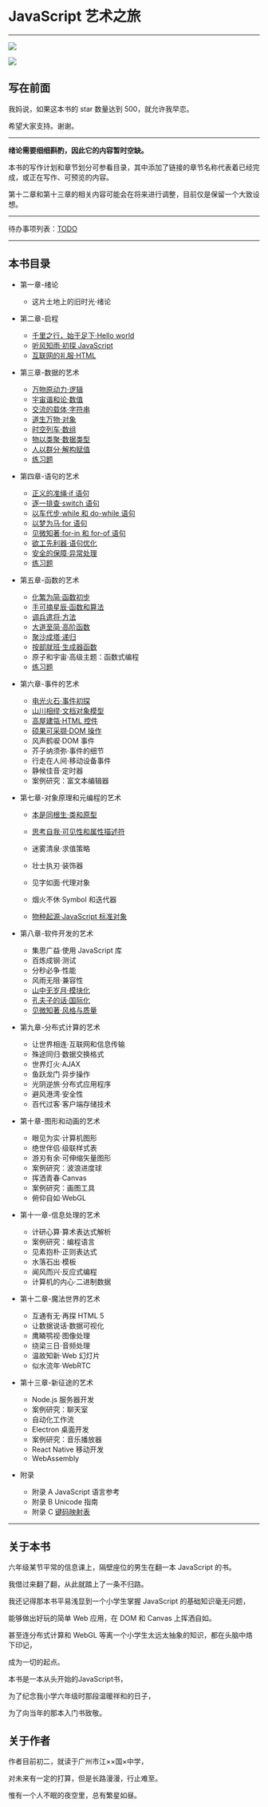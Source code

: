 # JavaScript 艺术之旅

---

![](https://img.shields.io/badge/JavaScript-Art--Tour-brightgreen.svg)

![](https://img.shields.io/badge/Tanpero-book-ff69b4.svg)



## 写在前面

我妈说，如果这本书的 star 数量达到 500，就允许我早恋。

希望大家支持。谢谢。

---

**绪论需要细细斟酌，因此它的内容暂时空缺。**

本书的写作计划和章节划分可参看目录，其中添加了链接的章节名称代表着已经完成，或正在写作、可预览的内容。

第十二章和第十三章的相关内容可能会在将来进行调整，目前仅是保留一个大致设想。

---

待办事项列表：[TODO](TODO.md)



---

## 本书目录

- 第一章-绪论

  - 这片土地上的旧时光·绪论
- 第二章-启程
  - [千里之行，始于足下·Hello world](启程/Hello-world.md)
  - [听风知雨·初探 JavaScript](启程/初探JavaScript.md)
  - [互联网的礼服·HTML](启程/HTML.md)
- 第三章-数据的艺术
  - [万物原动力·逻辑](数据/逻辑.md)
  - [宇宙谐和论·数值](数据/数值.md)
  - [交流的载体·字符串](数据/字符串.md)
  - [道生万物·对象](数据/对象.md)
  - [时空列车·数组](数据/数组.md)
  - [物以类聚·数据类型](数据/数据类型.md)
  - [人以群分·解构赋值](数据/解构赋值.md)
  - [练习题](数据/第三章练习.md)
- 第四章-语句的艺术
  - [正义的准绳·if 语句](语句/if语句.md)
  - [逐一排查·switch 语句](语句/switch语句.md)
  - [以车代步·while 和 do-while 语句](语句/while和do-while语句.md)
  - [以梦为马·for 语句](语句/for语句.md)
  - [见微知著·for-in 和 for-of 语句](语句/for-in和for-of语句.md)
  - [欲工先利器·语句优化](语句/语句优化.md)
  - [安全的保障·异常处理](语句/异常处理.md)
  - [练习题](语句/第四章练习.md)
- 第五章-函数的艺术
  - [化繁为简·函数初步](函数/函数初步.md)
  - [手可摘星辰·函数和算法](函数/函数和算法.md)
  - [调兵遣将·方法](函数/方法.md)
  - [大道至简·高阶函数](函数/高阶函数.md)
  - [聚沙成塔·递归](函数/递归.md)
  - [按部就班·生成器函数](函数/生成器函数.md)
  - 原子和宇宙·高级主题：函数式编程
  - [练习题](函数/第五章练习.md)
- 第六章-事件的艺术
  - [电光火石·事件初探](事件/事件初探.md)
  - [山川相缪·文档对象模型](事件/文档对象模型.md)
  - [高屋建瓴·HTML 控件](事件/HTML控件.md)
  - [硕果可采撷·DOM 操作](事件/DOM操作.md)
  - 风声鹤唳·DOM 事件
  - 芥子纳须弥·事件的细节
  - 行走在人间·移动设备事件
  - 静候佳音·定时器
  - 案例研究：富文本编辑器
- 第七章-对象原理和元编程的艺术
  - [本是同根生·类和原型](对象原理和元编程/类和继承.md)
  - [思考自我·可见性和属性描述符](对象原理和元编程/可见性和属性描述符.md)
  - 迷雾清泉·求值策略
  
  - 壮士执刃·装饰器
  - 见字如面·代理对象
  - 烟火不休·Symbol 和迭代器
  - [物种起源·JavaScript 标准对象](对象原理和元编程/JavaScript标准对象.md)
- 第八章-软件开发的艺术
  - 集思广益·使用 JavaScript 库
  - 百炼成钢·测试
  - 分秒必争·性能
  - 风雨无阻·兼容性
  - [山中无岁月·模块化](软件开发/模块化.md)
  - [孔夫子的话·国际化](软件开发/国际化.md)
  - [见微知著·风格与质量](软件开发/风格与质量.md)
- 第九章-分布式计算的艺术
  - 让世界相连·互联网和信息传输
  - 殊途同归·数据交换格式
  - 世界灯火·AJAX
  - 鱼跃龙门·异步操作
  - 光阴逆旅·分布式应用程序
  - 避风港湾·安全性
  - 百代过客·客户端存储技术
- 第十章-图形和动画的艺术
  - 眼见为实·计算机图形
  - 绝世伴侣·级联样式表
  - 游刃有余·可伸缩矢量图形
  - 案例研究：波浪进度球
  - 挥洒青春·Canvas
  - 案例研究：画图工具
  - 俯仰自如·WebGL
- 第十一章-信息处理的艺术
  - 计研心算·算术表达式解析
  - 案例研究：编程语言
  - 见素抱朴·正则表达式
  - 水落石出·模板
  - 闻风而兴·反应式编程
  - 计算机的内心·二进制数据
- 第十二章-魔法世界的艺术
  - 互通有无·再探 HTML 5
  - 让数据说话·数据可视化
  - 鹰瞵鹗视·图像处理
  - 绕梁三日·音频处理
  - 温故知新·Web 幻灯片
  - 似水流年·WebRTC
- 第十三章-新征途的艺术
  - Node.js 服务器开发
  - 案例研究：聊天室
  - 自动化工作流
  - Electron 桌面开发
  - 案例研究：音乐播放器
  - React Native 移动开发
  - WebAssembly
- 附录
  - 附录 A
    JavaScript 语言参考
  - 附录 B
    Unicode 指南
  - 附录 C
    [键码映射表](附录/键码映射表.md)

---

## 关于本书

六年级某节平常的信息课上，隔壁座位的男生在翻一本 JavaScript 的书。

我借过来翻了翻，从此就踏上了一条不归路。

我还记得那本书平易浅显到一个小学生掌握 JavaScript 的基础知识毫无问题，

能够做出好玩的简单 Web 应用，在 DOM 和 Canvas 上挥洒自如。

甚至连分布式计算和 WebGL 等离一个小学生太远太抽象的知识，都在头脑中烙下印记，

成为一切的起点。

本书是一本从头开始的JavaScript书，

为了纪念我小学六年级时那段温暖祥和的日子，

为了向当年的那本入门书致敬。



## 关于作者

作者目前初二，就读于广州市江××国×中学，

对未来有一定的打算，但是长路漫漫，行止难至。

惟有一个人不眠的夜空里，总有繁星如昼。
